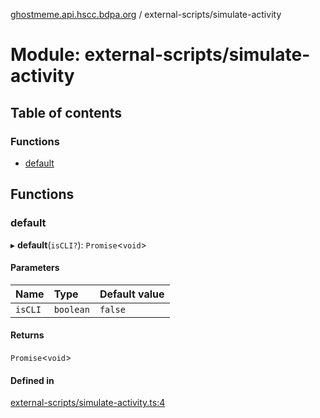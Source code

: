 [ghostmeme.api.hscc.bdpa.org][1] / external-scripts/simulate-activity

# Module: external-scripts/simulate-activity

## Table of contents

### Functions

- [default][2]

## Functions

### default

▸ **default**(`isCLI?`): `Promise`<`void`>

#### Parameters

| Name    | Type      | Default value |
| :------ | :-------- | :------------ |
| `isCLI` | `boolean` | `false`       |

#### Returns

`Promise`<`void`>

#### Defined in

[external-scripts/simulate-activity.ts:4][3]

[1]: ../README.md
[2]: external_scripts_simulate_activity.md#default
[3]:
  https://github.com/nhscc/ghostmeme.api.hscc.bdpa.org/blob/9eb38c4/external-scripts/simulate-activity.ts#L4

